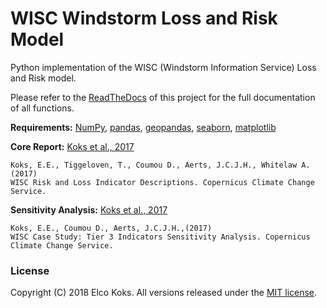 # WISC Windstorm Loss and Risk Model

Python implementation of the WISC (Windstorm Information Service) Loss and Risk model.

Please refer to the [ReadTheDocs](http://wisc.readthedocs.io/) of this project for the full documentation of all functions. 

**Requirements:** [NumPy](http://www.numpy.org/), [pandas](https://pandas.pydata.org/), [geopandas](http://geopandas.org/), [seaborn](https://seaborn.pydata.org/), [matplotlib](https://matplotlib.org/)

**Core Report:** [Koks et al., 2017](https://wisc.climate.copernicus.eu/wisc/documents/shared/C3S_WISC_Tier%203_Indicator_Descriptions_v1.0.pdf)

```
Koks, E.E., Tiggeloven, T., Coumou D., Aerts, J.C.J.H., Whitelaw A. (2017) 
WISC Risk and Loss Indicator Descriptions. Copernicus Climate Change Service.
```

**Sensitivity Analysis:** [Koks et al., 2017](https://wisc.climate.copernicus.eu/wisc/documents/shared/(C3S_441_Lot3_WISC_SC2-D5.2-VU-RP-17-0084)%20(Case%20Study%20-%20Tier%203%20Indicators%20Sensitivity%20Analysis)%20(1.0).pdf)

```
Koks, E.E., Coumou D., Aerts, J.C.J.H.,(2017) 
WISC Case Study: Tier 3 Indicators Sensitivity Analysis. Copernicus Climate Change Service.
```


### License
Copyright (C) 2018 Elco Koks. All versions released under the [MIT license](LICENSE.md).